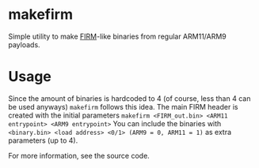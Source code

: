 # makefirm

Simple utility to make [FIRM](https://3dbrew.org/wiki/FIRM)-like binaries 
from regular ARM11/ARM9 payloads.

# Usage

Since the amount of binaries is hardcoded to 4 (of course, less than 4 can be used anyways) `makefirm` follows this idea.
The main FIRM header is created with the initial parameters `makefirm <FIRM_out.bin> <ARM11 entrypoint> <ARM9 entrypoint>`
You can include the binaries with `<binary.bin> <load address> <0/1> (ARM9 = 0, ARM11 = 1)` as extra parameters (up to 4).

For more information, see the source code.
